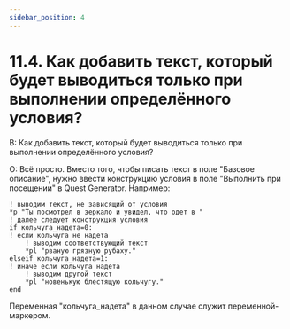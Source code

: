 ```yaml
---
sidebar_position: 4
---
```


# 11.4. Как добавить текст, который будет выводиться только при выполнении определённого условия?
<!-- [:faq_11_04] -->
В: Как добавить текст, который будет выводиться только при выполнении определённого условия?

О:
Всё просто. Вместо того, чтобы писать текст в поле "Базовое описание", нужно ввести конструкцию условия в поле "Выполнить при посещении" в Quest Generator. Например:
```qsp
! выводим текст, не зависящий от условия
*p "Ты посмотрел в зеркало и увидел, что одет в "
! далее следует конструкция условия
if кольчуга_надета=0:
! если кольчуга не надета
	! выводим соответствующий текст
	*pl "рваную грязную рубаху."
elseif кольчуга_надета=1:
! иначе если кольчуга надета
	! выводим другой текст
	*pl "новенькую блестящую кольчугу."
end
```
Переменная "кольчуга_надета" в данном случае служит переменной-маркером.
